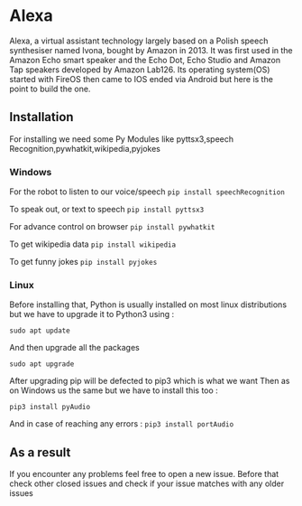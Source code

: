 # Alexa
Alexa, a virtual assistant technology largely based on a Polish speech synthesiser named Ivona, bought by Amazon in 2013.
It was first used in the Amazon Echo smart speaker and the Echo Dot, Echo Studio and Amazon Tap speakers developed by Amazon Lab126.
Its operating system(OS) started with FireOS then came to IOS ended via Android but here is the point to build the one.

## Installation

For installing we need some Py Modules like pyttsx3,speech Recognition,pywhatkit,wikipedia,pyjokes

### Windows
For the robot to listen to our voice/speech `pip install speechRecognition`

To speak out, or text to speech `pip install pyttsx3`

For advance control on browser `pip install pywhatkit`

To get wikipedia data `pip install wikipedia`

To get funny jokes `pip install pyjokes`

### Linux
Before installing that, Python is usually installed on most linux distributions but we have to upgrade it to Python3 using :

`sudo apt update`

And then upgrade all the packages

`sudo apt upgrade`

After upgrading pip will be defected to pip3 which is what we want
Then as on Windows us the same but we have to install this too :

`pip3 install pyAudio`

And in case of reaching any errors : `pip3 install portAudio`


## As a result
If you encounter any problems feel free to open a new issue. Before that check other closed issues and check if your issue matches with any older issues

